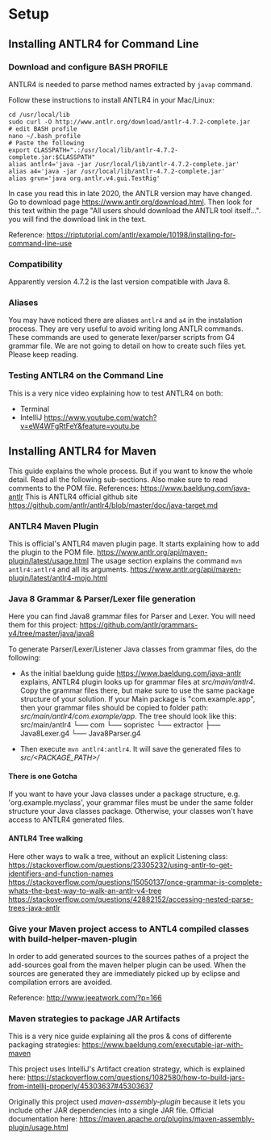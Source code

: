 # Setup
## Installing ANTLR4 for Command Line
### Download and configure BASH PROFILE
ANTLR4 is needed to parse method names extracted by `javap` command.

Follow these instructions to install ANTLR4 in your Mac/Linux:
```shell script
cd /usr/local/lib
sudo curl -O http://www.antlr.org/download/antlr-4.7.2-complete.jar
# edit BASH profile
nano ~/.bash_profile
# Paste the following
export CLASSPATH=".:/usr/local/lib/antlr-4.7.2-complete.jar:$CLASSPATH"
alias antlr4='java -jar /usr/local/lib/antlr-4.7.2-complete.jar'
alias a4='java -jar /usr/local/lib/antlr-4.7.2-complete.jar'
alias grun='java org.antlr.v4.gui.TestRig'
```

In case you read this in late 2020, the ANTLR version may have changed.
Go to download page <https://www.antlr.org/download.html>.
Then look for this text within the page "All users should download the ANTLR tool itself...". you will find the download link in the text.

Reference:
<https://riptutorial.com/antlr/example/10198/installing-for-command-line-use>

### Compatibility
Apparently version 4.7.2 is the last version compatible with Java 8.

### Aliases
You may have noticed there are aliases `antlr4` and `a4` in the instalation process.
They are very useful to avoid writing long ANTLR commands.
These commands are used to generate lexer/parser scripts from G4 grammar file.
We are not going to detail on how to create such files yet. 
Please keep reading.

### Testing ANTLR4 on the Command Line
This is a very nice video explaining how to test ANTLR4 on both:
- Terminal
- IntelliJ
<https://www.youtube.com/watch?v=eW4WFgRtFeY&feature=youtu.be>

## Installing ANTLR4 for Maven
This guide explains the whole process. But if you want to know the whole detail. Read all the following sub-sections.
Also make sure to read comments to the POM file.
References:
<https://www.baeldung.com/java-antlr>
This is ANTLR4 official github site
https://github.com/antlr/antlr4/blob/master/doc/java-target.md

### ANTLR4 Maven Plugin
This is official's ANTLR4 maven plugin page. It starts explaining how to add the plugin to the POM file.
<https://www.antlr.org/api/maven-plugin/latest/usage.html>
The usage section explains the command `mvn antlr4:antlr4` and all its arguments.
<https://www.antlr.org/api/maven-plugin/latest/antlr4-mojo.html>

### Java 8 Grammar & Parser/Lexer file generation
Here you can find Java8 grammar files for Parser and Lexer. You will need them for this project:
<https://github.com/antlr/grammars-v4/tree/master/java/java8>

To generate Parser/Lexer/Listener Java classes from grammar files, do the following:
- As the initial baeldung guide <https://www.baeldung.com/java-antlr> explains, ANTLR4 plugin looks up for grammar files at *src/main/antlr4*.
  Copy the grammar files there, but make sure to use the same package structure of your solution.
  If your Main package is "com.example.app", then your grammar files should be copied to folder
  path: *src/main/antlr4/com.example/app*. The tree should look like this:
src/main/antlr4
└── com
    └── sopristec
        └── extractor
            ├── Java8Lexer.g4
            └── Java8Parser.g4

- Then execute `mvn antlr4:antlr4`. It will save the generated files to *src/<PACKAGE_PATH>/*

#### There is one Gotcha
If you want to have your Java classes under a package structure, e.g. 'org.example.myclass', your grammar files must be under the same folder structure your Java classes package.
Otherwise, your classes won't have access to ANTLR4 generated files.

#### ANTLR4 Tree walking
Here other ways to walk a tree, without an explicit Listening class:
<https://stackoverflow.com/questions/23305232/using-antlr-to-get-identifiers-and-function-names>
<https://stackoverflow.com/questions/15050137/once-grammar-is-complete-whats-the-best-way-to-walk-an-antlr-v4-tree>
<https://stackoverflow.com/questions/42882152/accessing-nested-parse-trees-java-antlr>


### Give your Maven project access to ANTL4 compiled classes with build-helper-maven-plugin
In order to add generated sources to the sources pathes of a project the add-sources goal from the maven helper plugin can be used.
When the sources are generated they are immediately picked up by eclipse and compilation errors are avoided.

Reference: <http://www.jeeatwork.com/?p=166>

### Maven strategies to package JAR Artifacts
This is a very nice guide explaining all the pros & cons of differente packaging strategies:
<https://www.baeldung.com/executable-jar-with-maven>

This project uses IntelliJ's Artifact creation strategy, which is explained here:
<https://stackoverflow.com/questions/1082580/how-to-build-jars-from-intellij-properly/45303637#45303637>

Originally this project used *maven-assembly-plugin* because it lets you include other JAR dependencies into a single JAR file.
Official documentation here:
<https://maven.apache.org/plugins/maven-assembly-plugin/usage.html>

